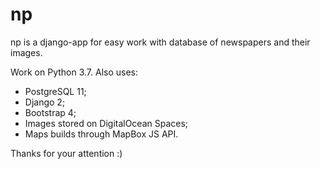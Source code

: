 # np
np is a django-app for easy work with database of newspapers and their images.

Work on Python 3.7. Also uses:
* PostgreSQL 11;
* Django 2;
* Bootstrap 4;
* Images stored on DigitalOcean Spaces;
* Maps builds through MapBox JS API.

Thanks for your attention :)
